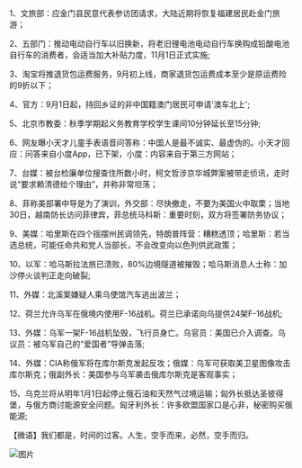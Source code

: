 1、文旅部：应金门县民意代表参访团请求，大陆近期将恢复福建居民赴金门旅游；

2、五部门：推动电动自行车以旧换新，将老旧锂电池电动自行车换购成铅酸电池自行车的消费者，会适当加大补贴力度，11月1日正式实施;

3、淘宝将推退货包运费服务，9月初上线，商家退货包运费成本至少是原运费险的9折以下；

4、官方：9月1日起，持回乡证的非中国籍澳门居民可申请'澳车北上';

5、北京市教委：秋季学期起义务教育学校学生课间10分钟延长至15分钟;

6、网友曝小天才儿童手表语音问答称：中国人是最不诚实、最虚伪的。小天才回应：问答来自小度App，已下架，小度：内容来自于第三方网站；

7、台媒：被台检廉单位搜查住所数小时，柯文哲涉京华城弊案被带走侦讯，走时说“要求赖清德给个理由”，并称非常坦荡；

8、菲称美部署中导是为了演训，外交部：尽快撤走，不要为美国火中取栗；当地30日，越南防长访问菲律宾，菲总统马科斯：重要时刻，双方将签署防务协议；

9、美媒：哈里斯在四个摇摆州民调领先，特朗普阵营：糟糕透顶；哈里斯：若当选总统，可能任命共和党人当部长，不会改变向以色列供武政策；

10、以军：哈马斯拉法旅已溃败，80%边境隧道被摧毁；哈马斯消息人士称：加沙停火谈判正走向破裂;

11、外媒：北溪案嫌疑人乘乌使馆汽车逃出波兰；

12、荷兰允许乌军在俄境内使用F-16战机。荷兰已承诺向乌提供24架F-16战机;

13、外媒：乌军一架F-16战机坠毁，飞行员身亡。乌官员：美国已介入调查。乌议员：被乌军自己的“爱国者”导弹击落;

14、外媒：CIA称俄军将在库尔斯克发起反攻；俄媒：乌军可获取美卫星图像攻击库尔斯克；俄副外长：美国参与乌军袭击俄库尔斯克是客观事实；

15、乌克兰将从明年1月1日起停止俄石油和天然气过境运输；匈外长抵达圣彼得堡，与俄方商讨能源安全问题。匈牙利外长：许多欧盟国家口是心非，秘密购买俄能源;

【微语】我们都是，时间的过客。人生，空手而来，必然，空手而归。

![图片](https://api.03c3.cn/api/zb)
